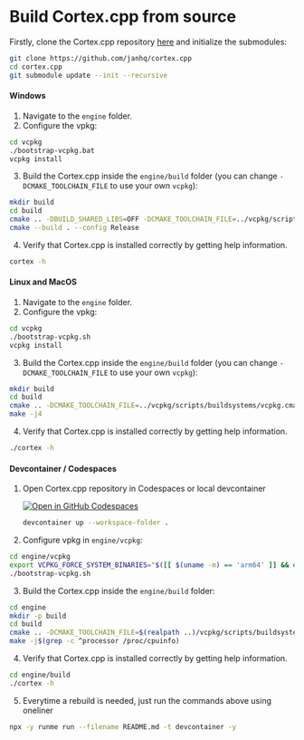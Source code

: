 # Build Cortex.cpp from source

Firstly, clone the Cortex.cpp repository [here](https://github.com/janhq/cortex.cpp) and initialize the submodules:

```bash
git clone https://github.com/janhq/cortex.cpp
cd cortex.cpp
git submodule update --init --recursive
```

#### Windows

1. Navigate to the `engine` folder.
2. Configure the vpkg:

```bash
cd vcpkg
./bootstrap-vcpkg.bat
vcpkg install
```

3. Build the Cortex.cpp inside the `engine/build` folder (you can change `-DCMAKE_TOOLCHAIN_FILE` to use your own `vcpkg`):

```bash
mkdir build
cd build
cmake .. -DBUILD_SHARED_LIBS=OFF -DCMAKE_TOOLCHAIN_FILE=../vcpkg/scripts/buildsystems/vcpkg.cmake -DVCPKG_TARGET_TRIPLET=x64-windows-static
cmake --build . --config Release
```

4. Verify that Cortex.cpp is installed correctly by getting help information.

```sh
cortex -h
```

#### Linux and MacOS

1. Navigate to the `engine` folder.
2. Configure the vpkg:

```bash
cd vcpkg
./bootstrap-vcpkg.sh
vcpkg install
```

3. Build the Cortex.cpp inside the `engine/build` folder (you can change `-DCMAKE_TOOLCHAIN_FILE` to use your own `vcpkg`):

```bash
mkdir build
cd build
cmake .. -DCMAKE_TOOLCHAIN_FILE=../vcpkg/scripts/buildsystems/vcpkg.cmake
make -j4
```

4. Verify that Cortex.cpp is installed correctly by getting help information.

```sh
./cortex -h
```

#### Devcontainer / Codespaces

1. Open Cortex.cpp repository in Codespaces or local devcontainer

    [![Open in GitHub Codespaces](https://github.com/codespaces/badge.svg)](https://codespaces.new/janhq/cortex.cpp?quickstart=1)

    ```sh
    devcontainer up --workspace-folder .
    ```

2. Configure vpkg in `engine/vcpkg`:

```bash {"tag": "devcontainer"}
cd engine/vcpkg
export VCPKG_FORCE_SYSTEM_BINARIES="$([[ $(uname -m) == 'arm64' ]] && echo '1' || echo '0')"
./bootstrap-vcpkg.sh
```

3. Build the Cortex.cpp inside the `engine/build` folder:

```bash {"tag": "devcontainer"}
cd engine
mkdir -p build
cd build
cmake .. -DCMAKE_TOOLCHAIN_FILE=$(realpath ..)/vcpkg/scripts/buildsystems/vcpkg.cmake
make -j$(grep -c ^processor /proc/cpuinfo)
```

4. Verify that Cortex.cpp is installed correctly by getting help information.

```sh {"tag": "devcontainer"}
cd engine/build
./cortex -h
```

5. Everytime a rebuild is needed, just run the commands above using oneliner

```sh
npx -y runme run --filename README.md -t devcontainer -y
```
